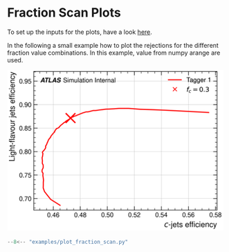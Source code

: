 # Fraction Scan Plots

To set up the inputs for the plots, have a look [here](./index.md).

In the following a small example how to plot the rejections
for the different fraction value combinations. In this example, 
value from numpy arange are used.

<img src=https://github.com/umami-hep/puma/raw/examples-material/FractionScanPlot_test.png width=500>

```py
--8<-- "examples/plot_fraction_scan.py"
```